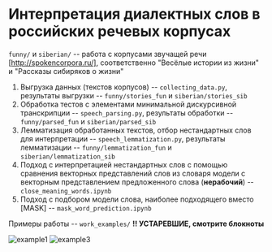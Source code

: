 # Интерпретация диалектных слов в российских речевых корпусах
  
`funny/` и `siberian/` -- работа с корпусами звучащей речи [http://spokencorpora.ru/], соответственно "Весёлые истории из жизни" и "Рассказы сибиряков о жизни"

1. Выгрузка данных (текстов корпусов) -- `collecting_data.py`, результаты выгрузки -- `funny/stories_fun` и `siberian/stories_sib`  
2. Обработка тестов с элементами минимальной дискурсивной транскрипции -- `speech_parsing.py`, результаты обработки -- `funny/parsed_fun` и `siberian/parsed_sib`  
3. Лемматизация обработанных текстов, отбор нестандартных слов для интерпретации -- `speech_lemmatization.py`, результаты лемматизации -- `funny/lemmatization_fun` и `siberian/lemmatization_sib`  
4. Подход с интерпретацией нестандартных слов с помощью сравнения векторных представлений слов из словаря модели с векторным представлением предложенного слова (**нерабочий**) -- `close_meaning_words.ipynb`  
5. Подход с подбором модели слова, наиболее подходящего вместо [MASK] -- `mask_word_prediction.ipynb`  

Примеры работы -- `work_examples/`  **!! УСТАРЕВШИЕ, смотрите блокноты**

![example1](https://user-images.githubusercontent.com/46486971/164705112-c748a622-e13c-469c-b7a8-6d27b976993a.png)
![example3](https://user-images.githubusercontent.com/46486971/164705176-231fe362-43b6-4628-a77b-664081cb53f2.png)
